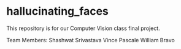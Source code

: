 # hallucinating_faces
This repository is for our Computer Vision class final project.

Team Members:
Shashwat Srivastava
Vince Pascale
William Bravo
